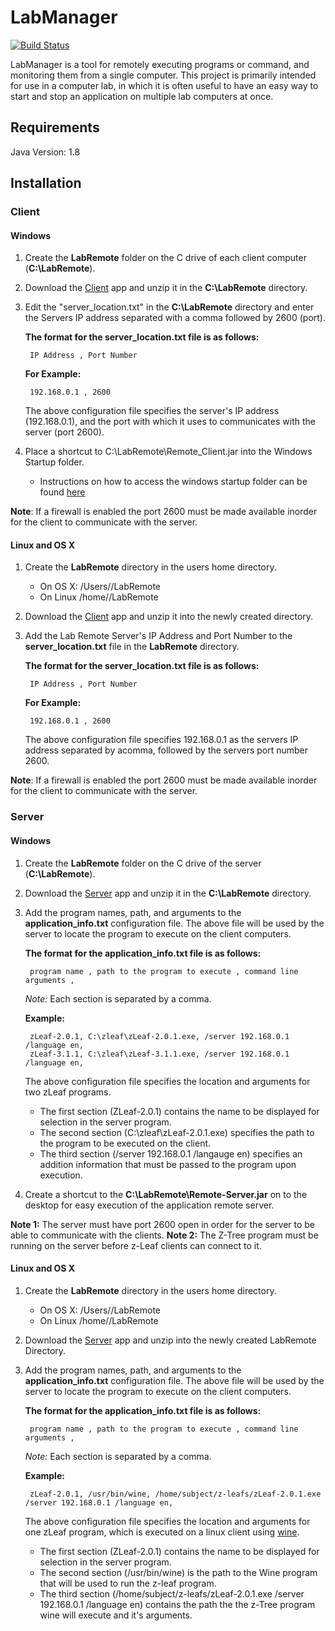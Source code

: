 LabManager
==========

[![Build Status](https://travis-ci.org/aaruff/LabManager.svg?branch=master)](https://travis-ci.org/aaruff/LabManager)

LabManager is a tool for remotely executing programs or command, and monitoring them from a single computer. This
project is primarily intended for use in a computer lab, in which it is often useful to have an easy way to start and
stop an application on multiple lab computers at once.

## Requirements
Java Version: 1.8

## Installation

### Client

#### Windows
1. Create the __LabRemote__ folder on the C drive of each client computer (__C:\LabRemote__).
2. Download the [Client](https://github.com/downloads/aaruff/AppRemoteClient/Remote-Client.zip) app and unzip it in the __C:\LabRemote__ directory.
3. Edit the "server_location.txt" in the __C:\LabRemote__ directory and enter the Servers IP address separated with a comma followed by 2600 (port).

	**The format for the server_location.txt file is as follows:**

		IP Address , Port Number

	**For Example:**

		192.168.0.1 , 2600

	The above configuration file specifies the server's IP address (192.168.0.1), and the port with which it uses to communicates with the server (port 2600).

4. Place a shortcut to C:\LabRemote\Remote_Client.jar into the Windows Startup folder.
	* Instructions on how to access the windows startup folder can be found [here](http://windows.microsoft.com/en-US/windows-vista/Run-a-program-automatically-when-Windows-starts)

__Note__: If a firewall is enabled the port 2600 must be made available inorder for the client to communicate with the server.

#### Linux and OS X
1. Create the __LabRemote__ directory in the users home directory.
	* On OS X: /Users/<user>/LabRemote
	* On Linux /home/<usr>/LabRemote
2. Download the [Client](https://github.com/downloads/aaruff/AppRemoteClient/Remote-Client.zip) app and unzip it into the newly created directory.
3. Add the Lab Remote Server's IP Address and Port Number to the __server_location.txt__ file  in the __LabRemote__ directory.

	**The format for the server_location.txt file is as follows:**

		IP Address , Port Number

	**For Example:**

		192.168.0.1 , 2600

	The above configuration file specifies 192.168.0.1 as the servers IP address separated by acomma, followed by the servers port number 2600.

__Note__: If a firewall is enabled the port 2600 must be made available inorder for the client to communicate with the server.


### Server

#### Windows
1. Create the __LabRemote__ folder on the C drive of the server (__C:\LabRemote__).
2. Download the [Server](https://github.com/downloads/aaruff/AppRemoteServer/Remote-Server.zip) app and unzip it in the __C:\LabRemote__ directory.
3. Add the program names, path, and arguments to the __application_info.txt__ configuration file.
	The above file will be used by the server to locate the program to execute on the client computers.

	**The format for the application_info.txt file is as follows:**

		program name , path to the program to execute , command line arguments ,
	_Note:_ Each section is separated by a comma.

	**Example:**

		zLeaf-2.0.1, C:\zleaf\zLeaf-2.0.1.exe, /server 192.168.0.1 /language en,
		zLeaf-3.1.1, C:\zleaf\zLeaf-3.1.1.exe, /server 192.168.0.1 /language en,

	The above configuration file specifies the location and arguments for two zLeaf programs.
	* The first section (ZLeaf-2.0.1) contains the name to be displayed for selection in the server program.
	* The second section (C:\zleaf\zLeaf-2.0.1.exe) specifies the path to the program to be executed on the client.
	* The third section (/server 192.168.0.1 /langauge en) specifies an addition information that must be passed to the program upon execution.

4. Create a shortcut to the __C:\LabRemote\Remote-Server.jar__ on to the desktop for easy execution of the application remote server.

__Note 1:__ The server must have port 2600 open in order for the server to be able to communicate with the clients.
__Note 2:__ The Z-Tree program must be running on the server before z-Leaf clients can connect to it.


#### Linux and OS X
1. Create the __LabRemote__ directory in the users home directory.
	* On OS X: /Users/<user>/LabRemote
	* On Linux /home/<user>/LabRemote
2. Download the [Server](https://github.com/downloads/aaruff/AppRemoteServer/Remote-Server.zip) app and unzip into the newly created LabRemote Directory.
3. Add the program names, path, and arguments to the __application_info.txt__ configuration file.
The above file will be used by the server to locate the program to execute on the client computers.

	**The format for the application_info.txt file is as follows:**

		program name , path to the program to execute , command line arguments ,
	_Note:_ Each section is separated by a comma.

	**Example:**

		zLeaf-2.0.1, /usr/bin/wine, /home/subject/z-leafs/zLeaf-2.0.1.exe /server 192.168.0.1 /language en,

	The above configuration file specifies the location and arguments for one zLeaf program,
	which is executed on a linux client using [wine](http://www.winehq.org/).
	* The first section (ZLeaf-2.0.1) contains the name to be displayed for selection in the server program.
	* The second section (/usr/bin/wine) is the path to the Wine program that will be used to run the z-leaf program.
	* The third section (/home/subject/z-leafs/zLeaf-2.0.1.exe /server 192.168.0.1 /language en) contains the path the the z-Tree program wine will execute and it's arguments.
